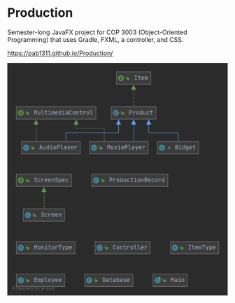 # Production
Semester-long JavaFX project for COP 3003 (Object-Oriented Programming) that uses Gradle, FXML, a controller, and CSS. 


https://pab1311.github.io/Production/

![Class Diagram](https://github.com/Pab1311/Production/blob/master/src/Package%20pab13.png)

